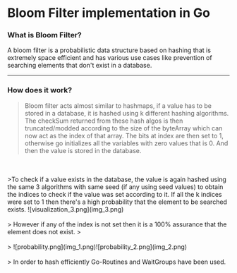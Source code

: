 # Bloom Filter implementation in Go 

### What is Bloom Filter?
A bloom filter is a probabilistic data structure based on hashing that is extremely space efficient and has various use cases like prevention of searching elements that don't exist in a database.

<hr>

### How does it work?

>Bloom filter acts almost similar to hashmaps, if a value has to be stored in a database, it is hashed using k different hashing algorithms. The checkSum returned from these hash algos is then truncated/modded according to the size of the byteArray which can now act as the index of that array.
The bits at index are then set to 1, otherwise go initializes all the variables with zero values that is 0. And then the value is stored in the database.
<br>
<br>
>To check if a value exists in the database, the value is again hashed using the same 3 algorithms with same seed (if any using seed values) to obtain the indices to check if the value was set according to it. If all the k indices were set to 1 then there's a high probability that the element to be searched exists. 
![visualization_3.png](img_3.png)
<br>
<br>
> However if any of the index is not set then it is a 100% assurance that the element does not exist.
> <br> <br> 
> ![probability.png](img_1.png)![probability_2.png](img_2.png)
<br>
<br>
> In order to hash efficiently Go-Routines and WaitGroups have been used. 